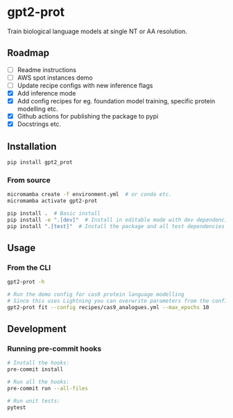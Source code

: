 # gpt2-prot
Train biological language models at single NT or AA resolution.

## Roadmap

- [ ] Readme instructions
- [ ] AWS spot instances demo
- [ ] Update recipe configs with new inference flags
- [x] Add inference mode
- [x] Add config recipes for eg. foundation model training, specific protein modelling etc.
- [x] Github actions for publishing the package to pypi
- [x] Docstrings etc.

## Installation

```bash
pip install gpt2_prot
```

### From source

```bash
micromamba create -f environment.yml  # or conda etc.
micromamba activate gpt2-prot

pip install .  # Basic install
pip install -e ".[dev]"  # Install in editable mode with dev dependencies
pip install ".[test]"  # Install the package and all test dependencies
```

## Usage

### From the CLI

```bash
gpt2-prot -h

# Run the demo config for cas9 protein language modelling
# Since this uses Lightning you can overwrite parameters from the config using the command line
gpt2-prot fit --config recipes/cas9_analogues.yml --max_epochs 10  
```

## Development

### Running pre-commit hooks

```bash
# Install the hooks:
pre-commit install

# Run all the hooks:
pre-commit run --all-files

# Run unit tests:
pytest
```
